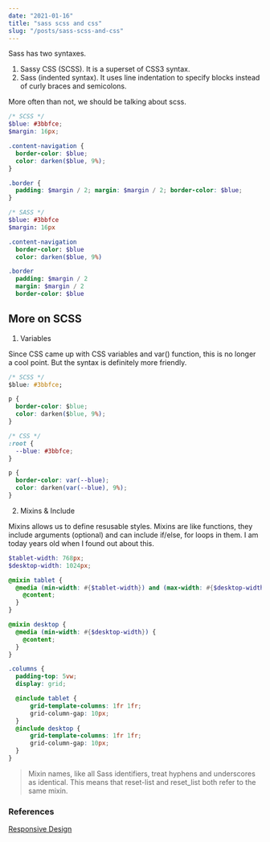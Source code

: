 ```yaml
---
date: "2021-01-16"
title: "sass scss and css"
slug: "/posts/sass-scss-and-css"
---
```


Sass has two syntaxes.
1. Sassy CSS (SCSS). It is a superset of CSS3 syntax.
2. Sass (indented syntax). It uses line indentation to specify blocks instead of curly braces and semicolons.

More often than not, we should be talking about scss.

```scss
/* SCSS */
$blue: #3bbfce;
$margin: 16px;

.content-navigation {
  border-color: $blue;
  color: darken($blue, 9%);
}

.border {
  padding: $margin / 2; margin: $margin / 2; border-color: $blue;
}
```

```sass
/* SASS */
$blue: #3bbfce
$margin: 16px

.content-navigation
  border-color: $blue
  color: darken($blue, 9%)

.border
  padding: $margin / 2
  margin: $margin / 2
  border-color: $blue
```

## More on SCSS
1. Variables

Since CSS came up with CSS variables and var() function, this is no longer a cool point. But the syntax is definitely more friendly.

```css
/* SCSS */
$blue: #3bbfce;

p {
  border-color: $blue;
  color: darken($blue, 9%);
}

/* CSS */
:root {
  --blue: #3bbfce;
}

p {
  border-color: var(--blue);
  color: darken(var(--blue), 9%);
}

```

2. Mixins & Include

Mixins allows us to define resusable styles. Mixins are like functions, they include arguments (optional) and can
 include if/else, for loops in them. I am today years old when I found out about this.

```scss
$tablet-width: 768px;
$desktop-width: 1024px;

@mixin tablet {
  @media (min-width: #{$tablet-width}) and (max-width: #{$desktop-width - 1px}) {
    @content;
  }
}

@mixin desktop {
  @media (min-width: #{$desktop-width}) {
    @content;
  }
}

.columns {
  padding-top: 5vw;
  display: grid;

  @include tablet {
      grid-template-columns: 1fr 1fr;
      grid-column-gap: 10px;
  }
  @include desktop {
      grid-template-columns: 1fr 1fr;
      grid-column-gap: 10px;
  }
}
```

> Mixin names, like all Sass identifiers, treat hyphens and underscores as identical. This means that reset-list and
> reset_list both refer to the same mixin.


### References
[Responsive Design](https://responsivedesign.is/articles/difference-between-sass-and-scss/)